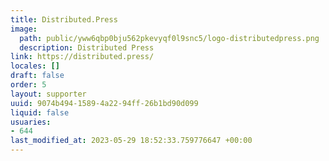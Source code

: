 ```yaml
---
title: Distributed.Press
image:
  path: public/yww6qbp0bju562pkevyqf0l9snc5/logo-distributedpress.png
  description: Distributed Press
link: https://distributed.press/
locales: []
draft: false
order: 5
layout: supporter
uuid: 9074b494-1589-4a22-94ff-26b1bd90d099
liquid: false
usuaries:
- 644
last_modified_at: 2023-05-29 18:52:33.759776647 +00:00
---
```


